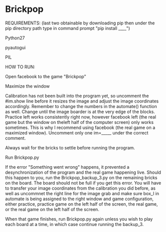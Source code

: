 # Brickpop

REQUIREMENTS: (last two obtainable by downloading pip then under the pip directory path type in command prompt  "pip install ____")

Python27

pyautogui

PIL

HOW TO RUN:

Open facebook to the game "Brickpop"

Maximize the window

Calibration has not been built into the program yet, so uncomment the #im.show line before it resizes the image and adjust the image coordinates accordingly. Remember to change the numbers in the automate() function as well. Change until the image boarder is at the very edge of the blocks. Practice left works consistently right now, however facebook left (the real game but the window on theleft half of the computer screen) only works sometimes. This is why I recommend using facebook (the real game on a maximized window). Uncomment only one im=_____ under the correct comment.

Always wait for the bricks to settle before running the program. 

Run Brickpop.py

If the error "Something went wrong" happens, it prevented a desynchronization of the program and the real game happening live. Should this happen to you, run the Brickpop_backup_3.py on the remaining bricks on the board. The board should not be full if you get this error. You will have to transfer your image coordinates from the calibration you did before, as well as uncommnet the right line for the image grab and make sure box_l in automate is being assigned to the right window and game configuration, either practice, practice game on the left half of the screen, the real game, or the real game on the left half of the screen.

When that game finishes, run Brickpop.py again unless you wish to play each board at a time, in which case continue running the backup_3.





